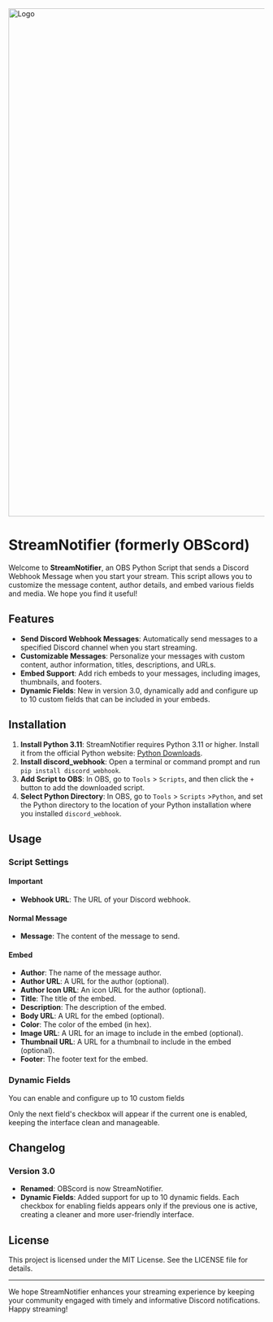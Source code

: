 <img src="https://github.com/ShadowOkami4/StreamNotifier/assets/54201724/039e6e51-f9d7-44cb-971b-47f948c393e5" alt="Logo" width="1000"/>


# StreamNotifier (formerly OBScord)

Welcome to **StreamNotifier**, an OBS Python Script that sends a Discord Webhook Message when you start your stream. This script allows you to customize the message content, author details, and embed various fields and media. We hope you find it useful!

## Features

- **Send Discord Webhook Messages**: Automatically send messages to a specified Discord channel when you start streaming.
- **Customizable Messages**: Personalize your messages with custom content, author information, titles, descriptions, and URLs.
- **Embed Support**: Add rich embeds to your messages, including images, thumbnails, and footers.
- **Dynamic Fields**: New in version 3.0, dynamically add and configure up to 10 custom fields that can be included in your embeds.

## Installation

1. **Install Python 3.11**: StreamNotifier requires Python 3.11 or higher. Install it from the official Python website: [Python Downloads](https://www.python.org/downloads/).
2. **Install discord_webhook**: Open a terminal or command prompt and run `pip install discord_webhook`.
3. **Add Script to OBS**: In OBS, go to `Tools` > `Scripts`, and then click the `+` button to add the downloaded script.
4. **Select Python Directory**: In OBS, go to `Tools` > `Scripts` >`Python`, and set the Python directory to the location of your Python installation where you installed `discord_webhook`.

## Usage

### Script Settings

#### Important
- **Webhook URL**: The URL of your Discord webhook.
#### Normal Message
- **Message**: The content of the message to send.
#### Embed 
- **Author**: The name of the message author.
- **Author URL**: A URL for the author (optional).
- **Author Icon URL**: An icon URL for the author (optional).
- **Title**: The title of the embed.
- **Description**: The description of the embed.
- **Body URL**: A URL for the embed (optional).
- **Color**: The color of the embed (in hex).
- **Image URL**: A URL for an image to include in the embed (optional).
- **Thumbnail URL**: A URL for a thumbnail to include in the embed (optional).
- **Footer**: The footer text for the embed.

### Dynamic Fields

You can enable and configure up to 10 custom fields

Only the next field's checkbox will appear if the current one is enabled, keeping the interface clean and manageable.

## Changelog

### Version 3.0

- **Renamed**: OBScord is now StreamNotifier.
- **Dynamic Fields**: Added support for up to 10 dynamic fields. Each checkbox for enabling fields appears only if the previous one is active, creating a cleaner and more user-friendly interface.

## License

This project is licensed under the MIT License. See the LICENSE file for details.

---

We hope StreamNotifier enhances your streaming experience by keeping your community engaged with timely and informative Discord notifications. Happy streaming!

